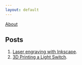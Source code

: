 ```yaml
---
layout: default
---
```

[About](/about)

## Posts

1. [Laser engraving with Inkscape](/posts/01_LE_Inkscape).
2. [3D Printing a Light Switch](/posts/02_3DP_Switch).

